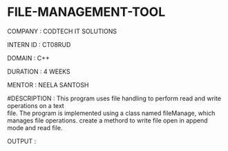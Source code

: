 # FILE-MANAGEMENT-TOOL

COMPANY : CODTECH IT SOLUTIONS

INTERN ID : CT08RUD

DOMAIN : C++

DURATION : 4 WEEKS 

MENTOR : NEELA SANTOSH

#DESCRIPTION : This program uses file handling to perform read and write operations on a text   
               file. The program is implemented using a class named fileManage, which manages file 
               operations. create a methord to write file open in append mode and read file.

OUTPUT : 

